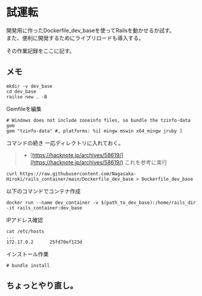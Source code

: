 # 試運転
開発用に作ったDockerfile_dev_baseを使ってRailsを動かせるか試す。  
また、便利に開発するためにライブリロードも導入する。

その作業記録をここに記す。

## メモ
```
mkdir -v dev_base
cd dev_base
railse new . -B
```
Gemfileを編集
```
# Windows does not include zoneinfo files, so bundle the tzinfo-data gem
gem "tzinfo-data" #, platforms: %i[ mingw mswin x64_mingw jruby ]
```
コマンドの続き
一応ディレクトリに入れておく。
> - [https://hacknote.jp/archives/58619/](https://hacknote.jp/archives/58619/)
これを参考に実行
```
curl https://raw.githubusercontent.com/Nagasaka-Hiroki/rails_container/main/Dockerfile_dev_base > Dockerfile_dev_base
```
以下のコマンドでコンテナ作成
```
docker run --name dev_container -v $(path_to_dev_base):/home/rails_dir -it rails_container:dev_base
```
IPアドレス確認
```
cat /etc/hosts
...
172.17.0.2      25fd70ef123d
```

インストール作業
```
# bundle install
```

## ちょっとやり直し。

